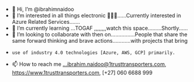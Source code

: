 - 👋 Hi, I’m @ibrahimnaidoo
- 👀 I’m interested in all things electronic 👀👀👀......Currently interested in Azure Related Services.......
- 🌱 I’m currently learning ...TOGAF ,,,,,,,,watch this space.........Shortly......
- 💞️ I’m looking to collaborate with then on................People that share the same forward thinking  and brave actions............with projects that bring 
-     use of industry 4.0 technologies [Azure, AWS, GCP] primarily.
- 📫 How to reach me ...ibrahim.naidoo@1trusttransporters.com, https://www.1trusttransporters.com, [+27] 060 6688 999

<!---
ibrahimnaidoo/ibrahimnaidoo is a ✨ special ✨ repository because its `README.md` (this file) appears on your GitHub profile.
You can click the Preview link to take a look at your changes.
--->
